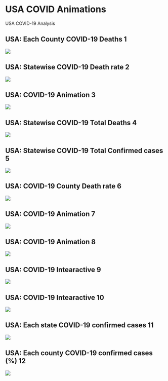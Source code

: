 # USA COVID Animations
USA COVID-19 Analysis

## USA: Each County COVID-19 Deaths 1
<img src="https://github.com/Kishore1818/Animations/blob/81886820c2fdf10a8c29543a9691821697e3edf9/USA_covid/USA_covid_counties_deaths_choropleth_map.svg">

## USA: Statewise COVID-19 Death rate 2
<img src="https://github.com/Kishore1818/Animations/blob/0ea83455d1249fe873135f62ce2826d8b0019859/USA_covid/USA_covid_different_chorpleth_maps1_deathrate.svg">

## USA: COVID-19 Animation 3
[<img src="https://github.com/Kishore1818/Animations/blob/f082d61a80e6256cd9732a9380846172b8e5b4a7/USA_covid/sample_pics/Covid_USstates_weekly_histo_deaths_anim.png">](https://kishore1818.github.io/Animations/USA_covid/covid_USstates_weekly_histo_deaths_anim.html)

## USA: Statewise COVID-19 Total Deaths 4
<img src="https://github.com/Kishore1818/Animations/blob/56eedc23f5a1b6c2d2e19b44c541017b9090c8df/USA_covid/USA_covid_different_chorpleth_maps1_totdetahs.svg">

## USA: Statewise COVID-19 Total Confirmed cases 5
<img src="https://github.com/Kishore1818/Animations/blob/0511b50d12ee5a80f734c0ed18f8ac4f3e62784e/USA_covid/USA_covid_different_chorpleth_maps1_confcases.svg">

## USA: COVID-19 County Death rate 6
<img src="https://github.com/Kishore1818/Animations/blob/5acd2c83c2160f14b7aa04a80ab43b0433300204/USA_covid/USA_covid_counties_deaths_choropleth_map_deathrate.svg">

## USA: COVID-19 Animation 7
[<img src="https://github.com/Kishore1818/Animations/blob/67e00b4eeca3c959da7a901e45de465832b795e8/USA_covid/sample_pics/covid_USststes_deaths_animation.png">](https://kishore1818.github.io/Animations/USA_covid/covid_USststes_deaths_animation.html)

## USA: COVID-19 Animation 8
[<img src="https://github.com/Kishore1818/Animations/blob/c779dfe9bf42fddd0e4e412fb91392ae53a36728/USA_covid/sample_pics/covid_usa_cumulative_daily_deaths_confirmed_plt.png">](https://kishore1818.github.io/Animations/USA_covid/covid_usa_cumulative_daily_deaths_confirmed_plt.html)

## USA: COVID-19 Intearactive 9
[<img src="https://github.com/Kishore1818/Animations/blob/23edb1db4b53fc699d87ffc37a53d55e16003790/USA_covid/sample_pics/covid_confirmed_dailybars_USA.png">](https://kishore1818.github.io/Animations/USA_covid/covid_confirmed_dailybars_USA.html)

## USA: COVID-19 Intearactive 10
[<img src="https://github.com/Kishore1818/Animations/blob/0a4ba9204a0b123fd1b4bbb8488cd1ce4dd4dc41/USA_covid/sample_pics/covid_deaths_dailybars_USA.png">](https://kishore1818.github.io/Animations/USA_covid/covid_deaths_dailybars_USA.html)

## USA: Each state COVID-19 confirmed cases 11
<img src="https://github.com/Kishore1818/Animations/blob/bc5c97a1c952e31163defa653fc0721ec31d5d06/USA_covid/USA_covid_different_chorpleth_maps1_confcases1.svg">

## USA: Each county COVID-19 confirmed cases (%) 12
<img src="https://github.com/Kishore1818/Animations/blob/0e20ad64f1e090f7285c311077d75ce0d2d1ce6b/USA_covid/usa_covid_counties_deaths_choropleth_map_confrate.png">
